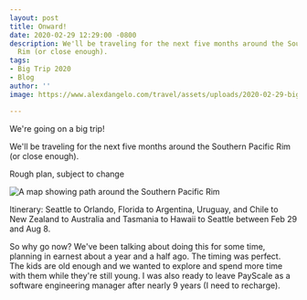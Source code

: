 ```yaml
---
layout: post
title: Onward!
date: 2020-02-29 12:29:00 -0800
description: We'll be traveling for the next five months around the Southern Pacific
  Rim (or close enough).
tags:
- Big Trip 2020
- Blog
author: ''
image: https://www.alexdangelo.com/travel/assets/uploads/2020-02-29-big-trip-south-pacific-rim-map-detail.png

---
```

We're going on a big trip!  
  
We'll be traveling for the next five months around the Southern Pacific Rim (or close enough).  
  
Rough plan, subject to change

![A map showing path around the Southern Pacific Rim](https://www.alexdangelo.com/travel/assets/uploads/2020-02-29-big-trip-south-pacific-rim-map.png)

Itinerary: Seattle to Orlando, Florida to Argentina, Uruguay, and Chile to New Zealand to Australia and Tasmania to Hawaii to Seattle between Feb 29 and Aug 8.  
  
So why go now? We've been talking about doing this for some time, planning in earnest about a year and a half ago. The timing was perfect. The kids are old enough and we wanted to explore and spend more time with them while they're still young. I was also ready to leave PayScale as a software engineering manager after nearly 9 years (I need to recharge).
